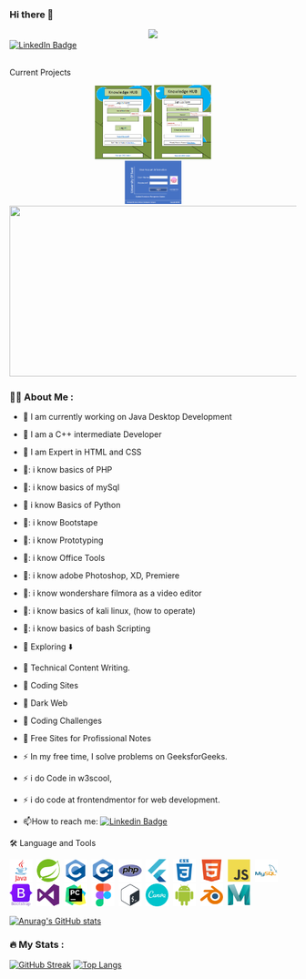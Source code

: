 ### Hi there 👋

<!--
**SyabAhmad/SyabAhmad** is a ✨ _special_ ✨ repository because its `README.md` (this file) appears on your GitHub profile.

Here are some ideas to get you started:

- 🔭 I’m currently working on ...
- 🌱 I’m currently learning ...
- 👯 I’m looking to collaborate on ...
- 🤔 I’m looking for help with ...
- 💬 Ask me about ...
- 📫 How to reach me: ...
- 😄 Pronouns: ...
- ⚡ Fun fact: ...
-->

<div id="header" align="center">
  <img src="https://media.giphy.com/media/M9gbBd9nbDrOTu1Mqx/giphy.gif" width="100"/>
</div>
<div id="badges">
  <a href="https://www.linkedin.com/in/syed-syab-ahmad-shah-776a421b7">
    <img src="https://img.shields.io/badge/LinkedIn-blue?style=for-the-badge&logo=linkedin&logoColor=white" alt="LinkedIn Badge"/>
  </a>
</div>
<img src="https://komarev.com/ghpvc/?username=SyabAhmad&style=flat-square&color=blue" alt=""/>

Current Projects

<div id="header" align="center">
  <img src="https://github.com/SyabAhmad/pictures/blob/main/Capture.PNG" width="100"/>
  <img src="https://github.com/SyabAhmad/pictures/blob/main/image_2022-11-03_150041948.png" width="100"/>
</div>
<div id="header" align="center">
  <img src="https://github.com/SyabAhmad/pictures/blob/main/image_2022-11-03_150427456.png" width="100"/>
  
</div>

<div align="center">
  <img src="https://media.giphy.com/media/dWesBcTLavkZuG35MI/giphy.gif" width="600" height="300"/>
</div>

### :man_technologist: About Me :
- :telescope: I am currently working on Java Desktop Development
- :telescope: I am a C++ intermediate Developer
- :telescope: I am Expert in HTML and CSS
- 🔭: i know basics of PHP
- 🔭: i know basics of mySql
- :telescope: i know Basics of Python
- 🔭: i know Bootstape
- 🔭: i know Prototyping
- 🔭: i know Office Tools
- 🔭: i know adobe Photoshop, XD, Premiere
- 🔭: i know wondershare filmora as a video editor
- 🔭: i know basics of kali linux, (how to operate)
- 🔭: i know basics of bash Scripting

- :seedling: Exploring ⬇️
- :seedling: Technical Content Writing.
- :seedling: Coding Sites
- :seedling: Dark Web
- :seedling: Coding Challenges
- :seedling: Free Sites for Profissional Notes

- :zap: In my free time, I solve problems on GeeksforGeeks.
- :zap: i do Code in w3scool,
- :zap: i do code at frontendmentor for web development.

- :mailbox:How to reach me: [![Linkedin Badge](https://img.shields.io/badge/-SyabAhmad-blue?style=flat&logo=Linkedin&logoColor=white)](https://www.linkedin.com/in/syed-syab-ahmad-shah-776a421b7)

🛠 Language and Tools
<div>
  <img src="https://github.com/devicons/devicon/blob/master/icons/java/java-original-wordmark.svg" title="Java" alt="Java" width="40" height="40"/>&nbsp;
  <img src="https://github.com/devicons/devicon/blob/master/icons/spring/spring-original.svg" title="Spring"  alt="Spring" width="40" height="40"/>&nbsp;
  <img src="https://github.com/devicons/devicon/blob/master/icons/c/c-original.svg" title="C"  alt="C" width="40" height="40"/>&nbsp;
  <img src="https://github.com/devicons/devicon/blob/master/icons/cplusplus/cplusplus-original.svg" title="C++"  alt="C++" width="40" height="40"/>&nbsp;
  <img src="https://github.com/devicons/devicon/blob/master/icons/php/php-original.svg" title="PHP"  alt="PHP" width="40" height="40"/>&nbsp;
  <img src="https://github.com/devicons/devicon/blob/master/icons/flutter/flutter-original.svg" title="Flutter" alt="Flutter" width="40" height="40"/>&nbsp;
  <img src="https://github.com/devicons/devicon/blob/master/icons/css3/css3-plain-wordmark.svg"  title="CSS3" alt="CSS" width="40" height="40"/>&nbsp;
  <img src="https://github.com/devicons/devicon/blob/master/icons/html5/html5-original.svg" title="HTML5" alt="HTML" width="40" height="40"/>&nbsp;
  <img src="https://github.com/devicons/devicon/blob/master/icons/javascript/javascript-original.svg" title="JavaScript" alt="JavaScript" width="40" height="40"/>&nbsp;
  <img src="https://github.com/devicons/devicon/blob/master/icons/mysql/mysql-original-wordmark.svg" title="MySQL"  alt="MySQL" width="40" height="40"/>&nbsp;
  <img src="https://github.com/devicons/devicon/blob/master/icons/bootstrap/bootstrap-original-wordmark.svg" title="bootstrap"  alt="bootstrap" width="40" height="40"/>&nbsp;
  <img src="https://github.com/devicons/devicon/blob/master/icons/visualstudio/visualstudio-plain.svg" title="visualstudio"  alt="visualstudio" width="40" height="40"/>&nbsp;
  <img src="https://github.com/devicons/devicon/blob/master/icons/pycharm/pycharm-original.svg" title="Pycharm"  alt="Pycharm" width="40" height="40"/>&nbsp;
  <img src="https://github.com/devicons/devicon/blob/master/icons/figma/figma-original.svg" title="Figma"  alt="Figma" width="40" height="40"/>&nbsp;
  <img src="https://github.com/devicons/devicon/blob/master/icons/bash/bash-plain.svg" title="Bash"  alt="Bash" width="40" height="40"/>&nbsp;
  <img src="https://github.com/devicons/devicon/blob/master/icons/canva/canva-original.svg" title="Canva"  alt="Canva" width="40" height="40"/>&nbsp;
  <img src="https://github.com/devicons/devicon/blob/master/icons/android/android-original.svg" title="android"  alt="android" width="40" height="40"/>&nbsp;
  <img src="https://github.com/devicons/devicon/blob/master/icons/blender/blender-original.svg" title="Blender"  alt="Blender" width="40" height="40"/>&nbsp;
  <img src="https://github.com/devicons/devicon/blob/master/icons/maya/maya-original.svg" title="Maya"  alt="Maya" width="40" height="40"/>&nbsp;

 
</div>

[![Anurag's GitHub stats](https://github-readme-stats.vercel.app/api?username=SyabAhmad)](https://github.com/anuraghazra/github-readme-stats)

### :fire: My Stats :
[![GitHub Streak](http://github-readme-streak-stats.herokuapp.com?user=SyabAhmad&theme=dark&background=000000)](https://git.io/streak-stats)
[![Top Langs](https://github-readme-stats.vercel.app/api/top-langs/?username=SyabAhmad)](https://github.com/anuraghazra/github-readme-stats)


